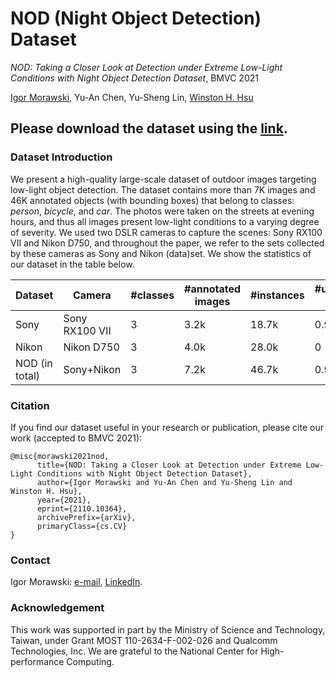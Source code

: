 # NOD (Night Object Detection) Dataset
_NOD: Taking a Closer Look at Detection under Extreme Low-Light Conditions with Night Object Detection Dataset_, BMVC 2021

[Igor Morawski](https://igor-morawski.github.io/), Yu-An Chen, Yu-Sheng Lin, [Winston H. Hsu](https://winstonhsu.info/)

## Please download the dataset using the [link](https://forms.gle/YhHYBofVjphosbeDA).

### Dataset Introduction
We present a high-quality large-scale dataset of outdoor images targeting low-light object detection. The dataset contains more than 7K images and 46K annotated objects (with bounding boxes) that belong to classes: _person_, _bicycle_, and _car_. The photos were taken on the streets at evening hours, and thus all images present low-light conditions to a varying degree of severity. We used two DSLR cameras to capture the scenes: Sony RX100 VII and Nikon D750, and throughout the paper, we refer to the sets collected by these cameras as Sony and Nikon (data)set. We show the statistics of our dataset in the table below.

| Dataset | Camera | #classes | #annotated images | #instances | #unannotated images |
|--- |--- |--- |--- |--- |--- |
| Sony | Sony RX100 VII | 3 | 3.2k | 18.7k | 0.9k |
| Nikon | Nikon D750 | 3 | 4.0k | 28.0k | 0 |
| NOD (in total) | Sony+Nikon | 3 | 7.2k | 46.7k | 0.9k |

### Citation
If you find our dataset useful in your research or publication, please cite our work (accepted to BMVC 2021):
```
@misc{morawski2021nod,
      title={NOD: Taking a Closer Look at Detection under Extreme Low-Light Conditions with Night Object Detection Dataset}, 
      author={Igor Morawski and Yu-An Chen and Yu-Sheng Lin and Winston H. Hsu},
      year={2021},
      eprint={2110.10364},
      archivePrefix={arXiv},
      primaryClass={cs.CV}
}
```

### Contact
Igor Morawski: [e-mail](mailto:igor@cmlab.csie.ntu.edu.tw), [LinkedIn](https://www.linkedin.com/in/igor-morawski/).

### Acknowledgement
This work was supported in part by the Ministry of Science and Technology, Taiwan, under Grant MOST 110-2634-F-002-026 and Qualcomm Technologies, Inc. We are grateful to the National Center for High-performance Computing.
